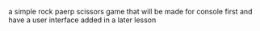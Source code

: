a simple rock paerp scissors game that will be made for console first and have a user interface added in a later lesson